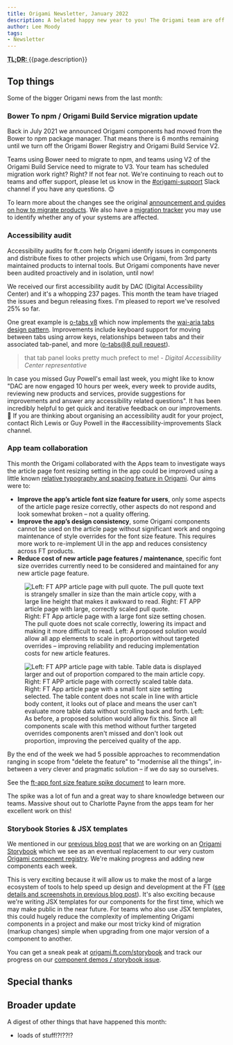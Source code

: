 ```yaml
---
title: Origami Newsletter, January 2022
description: A belated happy new year to you! The Origami team are off to a flying start. This feature includes many accessibility improvements; app team collaboration; Storybook Stories and JSX templates for components; and ongoing bower to npm migration support.
author: Lee Moody
tags:
- Newsletter
---
```


<abbr title="Too long; didn't read">
<strong>
TL;DR:
</strong>
</abbr> {{page.description}}

## Top things

Some of the bigger Origami news from the last month:

### Bower To npm / Origami Build Service migration update

Back in July 2021 we announced Origami components had moved from the Bower to npm package manager. That means there is 6 months remaining until we turn off the Origami Bower Registry and Origami Build Service V2.

Teams using Bower need to migrate to npm, and teams using V2 of the Origami Build Service need to migrate to V3. Your team has scheduled migration work right? Right? If not fear not. We're continuing to reach out to teams and offer support, please let us know in the [#origami-support](https://financialtimes.slack.com/archives/C02FU5ARJ) Slack channel if you have any questions. 😊

To learn more about the changes see the original [announcement and guides on how to migrate products](https://origami.ft.com/blog/2021/07/01/origami-on-npm-and-how-to-migrate/). We also have a [migration tracker](https://docs.google.com/spreadsheets/d/1Pem5e6cR0aiuKpYa7VD08AnSSynzjRtWt_VAHAoyhPQ/edit#gid=1513272952) you may use to identify whether any of your systems are affected.


### Accessibility audit

Accessibility audits for ft.com help Origami identify issues in components and distribute fixes to other projects which use Origami, from 3rd party maintained products to internal tools. But Origami components have never been audited proactively and in isolation, until now!

We received our first accessibility audit by DAC (Digital Accessibility Center) and it's a whopping 237 pages. This month the team have triaged the issues and begun releasing fixes. I'm pleased to report we've resolved 25% so far.

One great example is [o-tabs v8](https://registry.origami.ft.com/components/o-tabs@8.0.0) which now implements the [wai-aria tabs design pattern](https://www.w3.org/TR/wai-aria-practices/#tabpanel). Improvements include keyboard support for moving between tabs using arrow keys, relationships between tabs and their associated tab-panel, and more ([o-tabs@8 pull request](https://github.com/Financial-Times/origami/pull/571)).

<blockquote>that tab panel looks pretty much prefect to me! <cite>- Digital Accessibility Center representative</cite></blockquote>

In case you missed Guy Powell's email last week, you might like to know "DAC are now engaged 10 hours per week, every week to provide audits, reviewing new products and services, provide suggestions for improvements and answer any accessibility related questions". It has been incredibly helpful to get quick and iterative feedback on our improvements. 🙏 If you are thinking about organising an accessibility audit for your project, contact Rich Lewis or Guy Powell in the #accessibility-improvements Slack channel.

### App team collaboration

This month the Origami collaborated with the Apps team to investigate ways the article page font resizing setting in the app could be improved using a little known [relative typography and spacing feature in Origami](https://registry.origami.ft.com/components/o-typography@7.1.0/sassdoc?brand=core#variable-o-typography-relative-units). Our aims were to:

- **Improve the app’s article font size feature for users**, only some aspects of the article page resize correctly, other aspects do not respond and look somewhat broken – not a quality offering.
- **Improve the app’s design consistency**, some Origami components cannot be used on the article page without significant work and ongoing maintenance of style overrides for the font size feature. This requires more work to re-implement UI in the app and reduces consistency across FT products.
- **Reduce cost of new article page features / maintenance**, specific font size overrides currently need to be considered and maintained for any new article page feature.

<figure>
	<img alt="Left: FT APP article page with pull quote. The pull quote text is strangely smaller in size than the main article copy, with a large line height that makes it awkward to read. Right: FT APP article page with large, correctly scaled pull quote." src="/assets/images/2019-10-31-major-cascade/ft-app-font-size-quote.png" />
	<figcaption>
        Right: FT App article page with a large font size setting chosen. The pull quote does not scale correctly, lowering its impact and making it more difficult to read. Left: A proposed solution would allow all app elements to scale in proportion without targeted overrides – improving reliability and reducing implementation costs for new article features.
	</figcaption>
</figure>

<figure>
	<img alt="Left: FT APP article page with table. Table data is displayed larger and out of proportion compared to the main article copy. Right: FT APP article page with correctly scaled table data." src="/assets/images/2019-10-31-major-cascade/ft-app-font-size-table.png" />
	<figcaption>
        Right: FT App article page with a small font size setting selected. The table content does not scale in line with article body content, it looks out of place and means the user can't evaluate more table data without scrolling back and forth. Left: As before, a proposed solution would allow fix this. Since all components scale with this method without further targeted overrides components aren't missed and don't look out proportion, improving the perceived quality of the app.
	</figcaption>
</figure>

By the end of the week we had 5 possible approaches to recommendation ranging in scope from "delete the feature" to "modernise all the things", in-between a very clever and pragmatic solution – if we do say so ourselves.

See the [ft-app font size feature spike document](https://docs.google.com/document/d/1JpAxWOzUTn1sD3hAj_9yWS_FMaKcxKECk_tiXUfjO-E/edit#heading=h.5a2d438n46du) to learn more.

The spike was a lot of fun and a great way to share knowledge between our teams. Massive shout out to Charlotte Payne from the apps team for her excellent work on this!

### Storybook Stories & JSX templates

We mentioned in our [previous blog post](/blog/2021/11/05/newsletter/#storybook) that we are working on an [Origami Storybook](https://origami.ft.com/storybook/) which we see as an eventual replacement to our very custom [Origami component registry](https://registry.origami.ft.com/components?active=true&maintained=true). We're making progress and adding new components each week.

This is very exciting because it will allow us to make the most of a large ecosystem of tools to help speed up design and development at the FT ([see details and screenshots in previous blog post](/blog/2021/11/05/newsletter/#storybook)). It's also exciting because we're writing JSX templates for our components for the first time, which we may make public in the near future. For teams who also use JSX templates, this could hugely reduce the complexity of implementing Origami components in a project and make our most tricky kind of migration (markup changes) simple when upgrading from one major version of a component to another.

You can get a sneak peak at [origami.ft.com/storybook](https://origami.ft.com/storybook) and track our progress on our [component demos / storybook issue](https://github.com/Financial-Times/origami/issues/522).

## Special thanks


## Broader update

A digest of other things that have happened this month:

- loads of stuff!?!??!?

